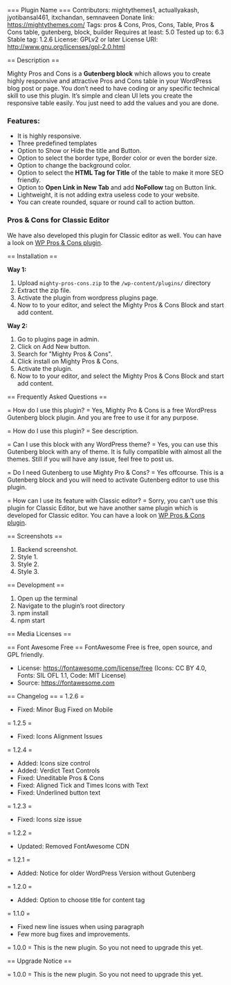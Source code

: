 === Plugin Name ===
Contributors: mightythemes1, actuallyakash, jyotibansal461, itxchandan, semnaveen
Donate link: https://mightythemes.com/
Tags: pros & Cons, Pros, Cons, Table, Pros & Cons table, gutenberg, block, builder
Requires at least: 5.0
Tested up to: 6.3
Stable tag: 1.2.6
License: GPLv2 or later
License URI: http://www.gnu.org/licenses/gpl-2.0.html


== Description ==

Mighty Pros and Cons is a **Gutenberg block** which allows you to create highly responsive and attractive Pros and Cons table in your WordPress blog post or page. 
You don’t need to have coding or any specific technical skill to use this plugin. It’s simple and clean UI lets you create the responsive table easily. You just need to add the values and you are done. 

### Features: 
* It is highly responsive.
* Three predefined templates
* Option to Show or Hide the title and Button. 
* Option to select the border type, Border color or even the border size.
* Option to change the background color.
* Option to select the **HTML Tag for Title** of the table to make it more SEO friendly. 
* Option to **Open Link in New Tab** and add **NoFollow** tag on Button link. 
* Lightweight, it is not adding extra useless code to your website.
* You can create rounded, square or round call to action button. 

### Pros & Cons for Classic Editor
We have also developed this plugin for Classic editor as well. You can have a look on [WP Pros & Cons plugin](https://wordpress.org/plugins/joomdev-wp-pros-cons/).  

== Installation ==

**Way 1:**
1. Upload `mighty-pros-cons.zip` to the `/wp-content/plugins/` directory
2. Extract the zip file.
3. Activate the plugin from wordpress plugins page.
4. Now to to your editor, and select the Mighty Pros & Cons Block and start add content. 

**Way 2:** 
1. Go to plugins page in admin.
2. Click on Add New button.
3. Search for "Mighty Pros & Cons".
4. Click install on Mighty Pros & Cons.
5. Activate the plugin.
6. Now to to your editor, and select the Mighty Pros & Cons Block and start add content. 

== Frequently Asked Questions ==

= How do I use this plugin? =
Yes, Mighty Pro & Cons is a free WordPress Gutenberg block plugin. And you are free to use it for any purpose. 

= How do I use this plugin? =
See description.

= Can I use this block with any WordPress theme? =
Yes, you can use this Gutenberg block with any of theme. It is fully compatible with almost all the themes. Still if you will have any issue, feel free to post us.

= Do I need Gutenberg to use Mighty Pro & Cons?  =
Yes offcourse. This is a Gutenberg block and you will need to activate Gutenberg editor to use this plugin. 

= How can I use its feature with Classic editor?  =
Sorry, you can't use this plugin for Classic Editor, but we have another same plugin which is developed for Classic editor. You can have a look on [WP Pros & Cons plugin](https://wordpress.org/plugins/joomdev-wp-pros-cons/).  

== Screenshots ==

1. Backend screenshot.
2. Style 1.
3. Style 2.
4. Style 3.

== Development ==

1. Open up the terminal
2. Navigate to the plugin’s root directory
3. npm install
4. npm start

== Media Licenses ==

== Font Awesome Free ==
FontAwesome Free is free, open source, and GPL friendly.
* License: https://fontawesome.com/license/free (Icons: CC BY 4.0, Fonts: SIL OFL 1.1, Code: MIT License)
* Source: https://fontawesome.com

== Changelog ==
= 1.2.6 =
* Fixed: Minor Bug Fixed on Mobile

= 1.2.5 =
* Fixed: Icons Alignment Issues

= 1.2.4 =
* Added: Icons size control
* Added: Verdict Text Controls
* Fixed: Uneditable Pros & Cons
* Fixed: Aligned Tick and Times Icons with Text
* Fixed: Underlined button text

= 1.2.3 =
* Fixed: Icons size issue

= 1.2.2 =
* Updated: Removed FontAwesome CDN

= 1.2.1 =
* Added: Notice for older WordPress Version without Gutenberg

= 1.2.0 =
* Added: Option to choose title for content tag

= 1.1.0 =
* Fixed new line issues when using paragraph
* Few more bug fixes and improvements.

= 1.0.0 =
This is the new plugin. So you not need to upgrade this yet.

== Upgrade Notice ==

= 1.0.0 =
This is the new plugin. So you not need to upgrade this yet.


